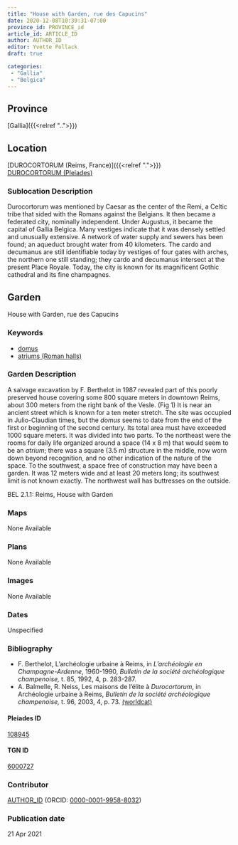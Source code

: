 ```yaml
---
title: "House with Garden, rue des Capucins"
date: 2020-12-08T10:39:31-07:00
province_id: PROVINCE_id
article_id: ARTICLE_ID
author: AUTHOR_ID
editor: Yvette Pollack
draft: true

categories:
 - "Gallia"
 - "Belgica"
---
```


## Province
[Gallia]({{<relref "..">}})

## Location

[DUROCORTORUM (Reims, France)]({{<relref ".">}}) \
[DUROCORTORUM (Pleiades)](https://pleiades.stoa.org/places/108945)

<!--### Location Description-->

<!-- LEAVE THIS BLANK FOR NOW -->

<!--## Sublocation-->

<!--
[AREA WITHIN LOCATION, LIKE “PALATINE HILL”](GEOREFERENCE LINK)
A sublocation is any area larger than an individual garden, but located within a location. I would always try to include a link to a controlled vocabulary here if possible. This ID may well be different from the Garden ID, e.g., Pompeii versus a Garden in one of the houses which has its own Pleiades ID.
-->

### Sublocation Description

Durocortorum was mentioned by Caesar as the center of the Remi, a Celtic tribe that sided with the Romans against the Belgians. It then became a federated city, nominally independent.  Under Augustus, it became the capital of Gallia Belgica. Many vestiges indicate that it was densely settled and unusually extensive.   A network of water supply and sewers has been found; an aqueduct brought water from 40 kilometers.  The cardo and decumanus are still identifiable today by vestiges of four gates with arches, the northern one still standing; they cardo and decumanus intersect at the present Place Royale.  Today, the city is known for its magnificent Gothic cathedral and its fine champagnes.

## Garden
House with Garden, rue des Capucins

### Keywords
- [domus](http://vocab.getty.edu/page/aat/300005506)
- [atriums (Roman halls)](http://vocab.getty.edu/page/aat/300004097)


### Garden Description

A salvage excavation by F. Berthelot in 1987 revealed part of this poorly preserved house covering some 800 square meters in downtown Reims, about 300 meters from the right bank of the Vesle. (Fig 1)  It is near an ancient street which is known for a ten meter stretch. The site was occupied in Julio-Claudian times, but the *domus* seems to date from the end of the first or beginning of the second century. Its total area must have exceeded 1000 square meters. It was divided into two parts. To the northeast were the rooms for daily life organized around a space (14 x 8 m) that would seem to be an *atrium*; there was a square (3.5 m) structure in the middle, now worn down beyond recognition, and no other indication of the nature of the space. To the southwest, a space free of construction may have been a garden. It was 12 meters wide and at least 20 meters long; its southwest limit is not known exactly. The northwest wall has buttresses on the outside.
<!-- Text comes from draft file rather than final file-->
BEL 2.1.1: Reims, House with Garden

### Maps

None Available

### Plans

None Available
<!--
{{< figure src="IMG_URL" alt="ALT_TEXT" title="CAPTION" >}}
-->

### Images

None Available

### Dates
Unspecified

### Bibliography
- F. Berthelot, L’archéologie urbaine à Reims, in *L’archéologie en Champagne-Ardenne*, 1960-1990, *Bulletin de la société archéologique champenoise,* t. 85, 1992, 4, p. 283-287.  <!-- not on worldcat -->
- A. Balmelle, R. Neiss, Les maisons de l’élite à *Durocortorum*, in Archéologie urbaine à Reims, *Bulletin de la société archéologique champenoise,* t. 96, 2003, 4, p. 73.  [(worldcat)](http://www.worldcat.org/oclc/718698064)


<!--#### Periodo ID-->

<!-- [PERIODO_ID](https://pleiades.stoa.org/places/PLEIADES_ID) -->

#### Pleiades ID

[108945](https://pleiades.stoa.org/places/108945)

#### TGN ID
[6000727](http://vocab.getty.edu/page/tgn/6000727)

### Contributor
[AUTHOR_ID](link) (ORCID: [0000-0001-9958-8032](https://orcid.org/0000-0001-9958-8032))

### Publication date

21 Apr 2021

<!--### Related articles-->

<!-- Links to other related articles. Leave blank for now -->
